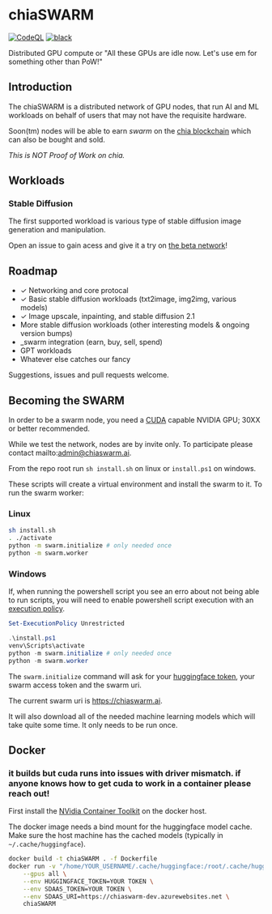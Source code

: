# chiaSWARM

[![CodeQL](https://github.com/dkackman/chiaSWARM/actions/workflows/codeql.yml/badge.svg)](https://github.com/dkackman/chiaSWARM/actions/workflows/codeql.yml)
[![black](https://img.shields.io/badge/code%20style-black-000000.svg)](https://github.com/psf/black)

Distributed GPU compute or "All these GPUs are idle now. Let's use em for something other than PoW!"

## Introduction

The chiaSWARM is a distributed network of GPU nodes, that run AI and ML workloads on behalf of users that may not have the requisite hardware.

Soon(tm) nodes will be able to earn _swarm_ on the [chia blockchain](https://www.chia.net/) which can also be bought and sold.

_This is NOT Proof of Work on chia._

## Workloads

### Stable Diffusion

The first supported workload is various type of stable diffusion image generation and manipulation.

Open an issue to gain acess and give it a try on [the beta network](https://chiaswarm.ai/)!

## Roadmap

- &check; Networking and core protocal
- &check; Basic stable diffusion workloads (txt2image, img2img, various models)
- &check; Image upscale, inpainting, and stable diffusion 2.1
- More stable diffusion workloads (other interesting models & ongoing version bumps)
- _swarm integration (earn, buy, sell, spend)
- GPT workloads
- Whatever else catches our fancy

Suggestions, issues and pull requests welcome.

## Becoming the SWARM

In order to be a swarm node, you need a [CUDA](https://nvidia.custhelp.com/app/answers/detail/a_id/2132/~/what-is-cuda%3F) capable NVIDIA GPU; 30XX or better recommended. 

While we test the network, nodes are by invite only. To participate please contact mailto:admin@chiaswarm.ai.

From the repo root run `sh install.sh` on linux or `install.ps1` on windows.

These scripts will create a virtual environment and install the swarm to it. To run the swarm worker:

### Linux

```bash
sh install.sh
. ./activate
python -m swarm.initialize # only needed once
python -m swarm.worker
```

### Windows

If, when running the powershell script you see an erro about not being able to run scripts, you will need to enable powershell script execution with an [execution policy](https://learn.microsoft.com/en-us/powershell/module/microsoft.powershell.core/about/about_execution_policies?view=powershell-7.3).

```powershell
Set-ExecutionPolicy Unrestricted
```



```powershell
.\install.ps1
venv\Scripts\activate
python -m swarm.initialize # only needed once
python -m swarm.worker
```

The `swarm.initialize` command will ask for your [huggingface token](https://huggingface.co/docs/hub/security-tokens), your swarm access token and the swarm uri.

The current swarm uri is <https://chiaswarm.ai>.

It will also download all of the needed machine learning models which will take quite some time. It only needs to be run once.

## Docker

### it builds but cuda runs into issues with driver mismatch. if anyone knows how to get cuda to work in a container please reach out!

First install the [NVidia Container Toolkit](https://docs.nvidia.com/datacenter/cloud-native/container-toolkit/install-guide.html#docker) on the docker host.

The docker image needs a bind mount for the huggingface model cache. Make sure the host machine has the cached models (typically in `~/.cache/huggingface`).

```bash
docker build -t chiaSWARM . -f Dockerfile
docker run -v "/home/YOUR_USERNAME/.cache/huggingface:/root/.cache/huggingface/" \
    --gpus all \
    --env HUGGINGFACE_TOKEN=YOUR TOKEN \
    --env SDAAS_TOKEN=YOUR TOKEN \
    --env SDAAS_URI=https://chiaswarm-dev.azurewebsites.net \
    chiaSWARM
```
